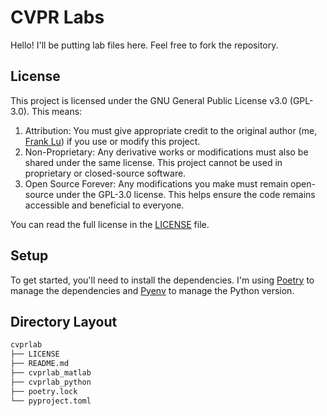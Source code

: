# CVPR Labs
Hello! I'll be putting lab files here. Feel free to fork the repository.

## License
This project is licensed under the GNU General Public License v3.0 (GPL-3.0). This means:
1.	Attribution: You must give appropriate credit to the original author (me, [Frank Lu](https://frankcholula.notion.site/)) if you use or modify this project.
2.	Non-Proprietary: Any derivative works or modifications must also be shared under the same license. This project cannot be used in proprietary or closed-source software.
3.	Open Source Forever: Any modifications you make must remain open-source under the GPL-3.0 license. This helps ensure the code remains accessible and beneficial to everyone.

You can read the full license in the [LICENSE](LICENSE) file.
## Setup
To get started, you'll need to install the dependencies. I'm using [Poetry](https://python-poetry.org/) to manage the dependencies and [Pyenv](https://github.com/pyenv/pyenv) to manage the Python version.

## Directory Layout
```bash
cvprlab
├── LICENSE
├── README.md
├── cvprlab_matlab
├── cvprlab_python
├── poetry.lock
└── pyproject.toml
```
